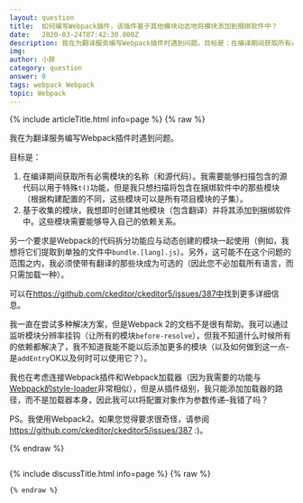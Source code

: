 ```yaml
---
layout: question
title:  如何编写Webpack插件，该插件基于其他模块动态地将模块添加到捆绑软件中？
date:   2020-03-24T07:42:30.000Z
description: 我在为翻译服务编写Webpack插件时遇到问题。目标是：在编译期间获取所有必需模块的名称（和源代码）。我需要能够扫描包含的源代码以用于特殊t()...
img: 
author: 小胖
category: question
answer: 0
tags: webpack Webpack
topic: Webpack
---
```

<div class="article-root">
  <div class="article">
    {% include articleTitle.html info=page %}
    {% raw %}
    <div class="article-content"><p><font style="vertical-align: inherit;"><font style="vertical-align: inherit;">我在为翻译服务编写Webpack插件时遇到问题。</font></font></p>

<p><font style="vertical-align: inherit;"><font style="vertical-align: inherit;">目标是：</font></font></p>

<ol>
<li><font style="vertical-align: inherit;"><font style="vertical-align: inherit;">在编译期间获取所有必需模块的名称（和源代码）。</font><font style="vertical-align: inherit;">我需要能够扫描包含的源代码以用于特殊</font></font><code>t()</code><font style="vertical-align: inherit;"><font style="vertical-align: inherit;">功能，但是我只想扫描将包含在捆绑软件中的那些模块（根据构建配置的不同，这些模块可以是所有项目模块的子集）。</font></font></li>
<li><font style="vertical-align: inherit;"><font style="vertical-align: inherit;">基于收集的模块，我想即时创建其他模块（包含翻译）并将其添加到捆绑软件中。</font><font style="vertical-align: inherit;">这些模块需要能够导入自己的依赖关系。</font></font></li>
</ol>

<p><font style="vertical-align: inherit;"><font style="vertical-align: inherit;">另一个要求是Webpack的代码拆分功能应与动态创建的模块一起使用（例如，我想将它们提取到单独的文件中</font></font><code>bundle.[lang].js</code><font style="vertical-align: inherit;"><font style="vertical-align: inherit;">）。</font><font style="vertical-align: inherit;">另外，这可能不在这个问题的范围之内，我必须使带有翻译的那些块成为可选的（因此您不必加载所有语言，而只需加载一种）。</font></font></p>

<p><font style="vertical-align: inherit;"><font style="vertical-align: inherit;">可以在</font></font><a href="https://github.com/ckeditor/ckeditor5/issues/387"><font style="vertical-align: inherit;"><font style="vertical-align: inherit;">https://github.com/ckeditor/ckeditor5/issues/387中</font></font></a><font style="vertical-align: inherit;"><font style="vertical-align: inherit;">找到更多详细信息</font><font style="vertical-align: inherit;">。</font></font></p>

<p><font style="vertical-align: inherit;"><font style="vertical-align: inherit;">我一直在尝试多种解决方案，但是Webpack 2的文档不是很有帮助。</font><font style="vertical-align: inherit;">我可以通过监听模块分辨率挂钩（让所有的模块</font></font><code>before-resolve</code><font style="vertical-align: inherit;"><font style="vertical-align: inherit;">），但我不知道什么时候所有的依赖都解决了，我不知道我能不能以后添加更多的模块（以及如何做到这一点-是</font></font><code>addEntry</code><font style="vertical-align: inherit;"><font style="vertical-align: inherit;">OK以及何时可以使用它？）。</font></font></p>

<p><font style="vertical-align: inherit;"><font style="vertical-align: inherit;">我也在考虑连接Webpack插件和Webpack加载器（因为我需要的功能与</font></font><a href="https://github.com/webpack/style-loader"><font style="vertical-align: inherit;"><font style="vertical-align: inherit;">Webpack的style-loader</font></font></a><font style="vertical-align: inherit;"><font style="vertical-align: inherit;">非常相似</font><font style="vertical-align: inherit;">），但是从插件级别，我只能添加加载器的路径，而不是加载器本身，因此我可以t将配置对象作为参数传递–我错了吗？</font></font></p>

<p><font style="vertical-align: inherit;"><font style="vertical-align: inherit;">PS。</font><font style="vertical-align: inherit;">我使用Webpack2。如果您觉得要求很奇怪，请参阅</font></font><a href="https://github.com/ckeditor/ckeditor5/issues/387"><font style="vertical-align: inherit;"><font style="vertical-align: inherit;">https://github.com/ckeditor/ckeditor5/issues/387</font></font></a><font style="vertical-align: inherit;"><font style="vertical-align: inherit;"> :)。</font></font></p></div>
    {% endraw %}
  </div>
  <p style="height: 0;width:0;overflow: hidden;"> 第3459篇《如何编写Webpack插件，该插件基于其他模块动态地将模块添加到捆绑软件中？》来自Winter(https://github.com/aiyld/aiyld.github.io)的站点</p>
  <div class="discuss-wrapper">
    {% include discussTitle.html info=page %}
    {% raw %}
    
    {% endraw %}
  </div>
<div>

